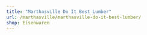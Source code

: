 ```yaml
---
title: "Marthasville Do It Best Lumber"
url: /marthasville/marthasville-do-it-best-lumber/
shop: Eisenwaren
---
```

